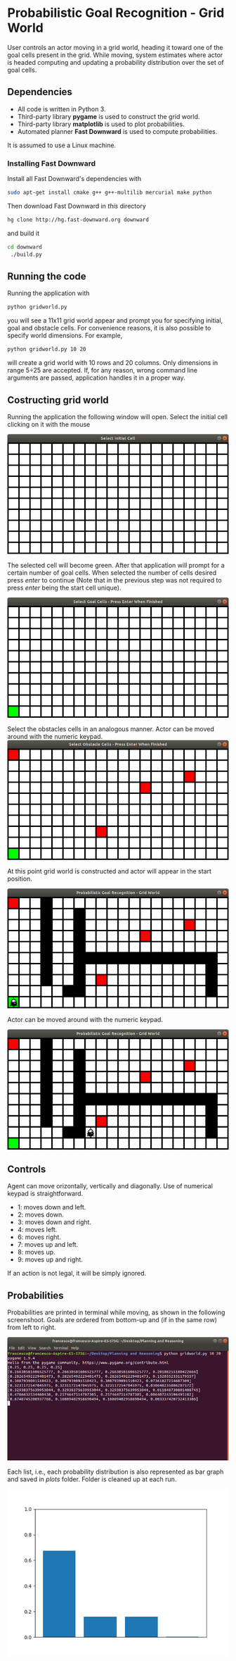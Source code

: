 # Probabilistic Goal Recognition - Grid World

User controls an actor moving in a grid world, heading it toward one of the goal cells present in the grid. While moving, system estimates where actor is headed computing and updating a probability distribution over the set of goal cells.
## Dependencies 
- All code is written in Python 3.
- Third-party library **pygame** is used to construct the grid world.
- Third-party library **matplotlib**  is used to plot probabilities.
- Automated planner **Fast Downward** is used to compute probabilities.

It is assumed to use a Linux machine. 
### Installing Fast Downward
Install all Fast Downward's dependencies with
```bash
sudo apt-get install cmake g++ g++-multilib mercurial make python
```
Then download Fast Downward in *this* directory
```bash
hg clone http://hg.fast-downward.org downward
```

and build it 
```bash 
cd downward
 ./build.py
```
## Running the code 
Running the application with
```bash
python gridworld.py
```
you will see a 11x11 grid world appear and prompt you for specifying initial, goal and obstacle cells.
For convenience reasons, it is also possible to specify world dimensions. For example, 
```bash
python gridworld.py 10 20
```
will create a grid world with 10 rows and 20 columns. Only dimensions in range 5÷25 are accepted. If, for any reason, wrong command line arguments are passed, application handles it in a proper way.

## Costructing grid world
Running the application the following window will open. Select the initial cell clicking on it with the mouse

![init](./readme_images/start.png )

The selected cell will become green. After that application will prompt for a certain number of goal cells. When selected the number of cells desired press *enter* to continue (Note that in the previous step was not required to press *enter* being the start cell unique).

![goals](./readme_images/goals.png)

Select the obstacles cells in an analogous manner.
Actor can be moved around with the numeric keypad.
![goals2](./readme_images/goals_cont.png)

At this point grid world is constructed and actor will appear in the start position.

![obstacles](./readme_images/obstacles.png)

Actor can be moved around with the numeric keypad.

![move](./readme_images/move.png)

## Controls
Agent can move orizontally, vertically and diagonally. Use of numerical keypad is straightforward.

- 1: moves down and left.
- 2: moves down.
- 3: moves down and right. 
- 4: moves left.
- 6: moves right.
- 7: moves up and left.
- 8: moves up.
- 9: moves up and right.

If an action is not legal, it will be simply ignored.

## Probabilities 
Probabilities are printed in terminal while moving, as shown in the following screenshoot. Goals are ordered from bottom-up and (if in the same row) from left to right. 


![prob](./readme_images/probabilities.png)

Each list, i.e., each probability distribution is also represented as bar graph and saved in *plots* folder. Folder is cleaned up at each run.

![bar](./readme_images/action7.png)
